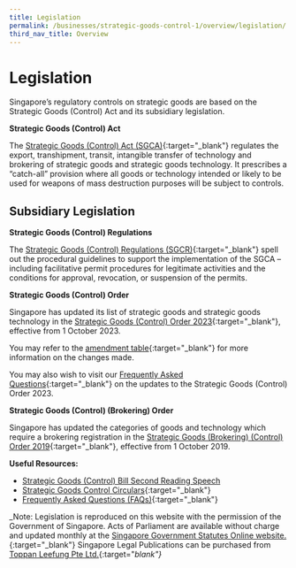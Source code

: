 ```yaml
---
title: Legislation
permalink: /businesses/strategic-goods-control-1/overview/legislation/
third_nav_title: Overview
---
```

# Legislation

Singapore’s regulatory controls on strategic goods are based on the Strategic Goods (Control) Act and its subsidiary legislation.

**Strategic Goods (Control) Act**

The  [Strategic Goods (Control) Act (SGCA)](https://sso.agc.gov.sg/Act/SGCA2002){:target="_blank"}  regulates the export, transhipment, transit, intangible transfer of technology and brokering of strategic goods and strategic goods technology. It prescribes a “catch-all” provision where all goods or technology intended or likely to be used for weapons of mass destruction purposes will be subject to controls.

## Subsidiary Legislation

**Strategic Goods (Control) Regulations**

The  [Strategic Goods (Control) Regulations (SGCR)](https://sso.agc.gov.sg/SL/SGCA2002-RG1?DocDate=20180904#legis){:target="_blank"}  spell out the procedural guidelines to support the implementation of the SGCA – including facilitative permit procedures for legitimate activities and the conditions for approval, revocation, or suspension of the permits.

**Strategic Goods (Control) Order**

Singapore has updated its list of strategic goods and strategic goods technology in the [Strategic Goods (Control) Order 2023](/files/businesses/tssb/sgco2023.pdf){:target="_blank"}, effective from 1 October 2023. 

You may refer to the [amendment table](/files/businesses/tssb/sgco%202023%20-%20amendments%20table.pdf){:target="_blank"} for more information on the changes made.

You may also wish to visit our [Frequently Asked Questions](/files/businesses/tssb/frequently%20asked%20questions_sgco2023.pdf){:target="_blank"} on the updates to the Strategic Goods (Control) Order 2023.

**Strategic Goods (Control) (Brokering) Order**

Singapore has updated the categories of goods and technology which require a brokering registration in the  [Strategic Goods (Brokering) (Control) Order 2019](https://sso.agc.gov.sg/SL/SGCA2002-S534-2019?DocDate=20190801){:target="_blank"}, effective from 1 October 2019.

**Useful Resources:**

-   [Strategic Goods (Control) Bill Second Reading Speech](/files/businesses/nov2002-2ndreading.pdf)
-   [Strategic Goods Control Circulars](/news-and-media/circulars/){:target="_blank"}
-   [Frequently Asked Questions (FAQs)](https://va.ecitizen.gov.sg/cfp/CustomerPages/Customs/explorefaq.aspx){:target="_blank"}

_Note: Legislation is reproduced on this website with the permission of the Government of Singapore. Acts of Parliament are available without charge and updated monthly at the  [Singapore Government Statutes Online website.](https://sso.agc.gov.sg/){:target="_blank"}  Singapore Legal Publications can be purchased from  [Toppan Leefung Pte Ltd.](http://www.toppanleefung.com){:target="_blank"}_
